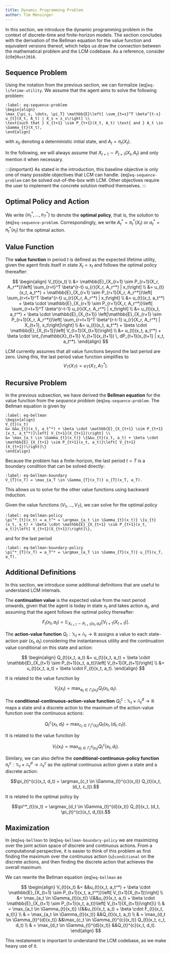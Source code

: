 ```yaml
---
title: Dynamic Programming Problem
author: Tim Mensinger
---
```


In this section, we introduce the dynamic programming problem in the context of
discrete-time and finite-horizon models.
The section concludes with the derivation of the Bellman equation for the value function
and equivalent versions thereof, which helps us draw the connection between the
mathematical problem and the LCM codebase.
As a reference, consider {cite}`Rust2018`.

## Sequence Problem

Using the notation from the previous section, we can formalize {eq}`eq-lifetime-utility`.
We assume that the agent aims to solve the following problem:

```{math}
:label: eq-sequence-problem
\begin{align}
\max_{\pi_s, \dots, \pi_T} \mathbb{E}\left[ \sum_{t=s}^T \beta^{t-s} u_{t}(X_t, A_t) | X_s = x_s\right] \\
\text{such that } X_{t+1} \sim P_{t+1}(X_t, A_t) \text{ and } A_t \in \Gamma_{t}(X_t),
\end{align}
```

with $x_0$ denoting a deterministic initial state, and $A_t = \pi_{t}(X_t)$.

In the following, we will always assume that $X_{t+1} \sim P_{t+1}(X_t, A_t)$ and
only mention it when necessary.

:::{important}
As stated in the introduction, this baseline objective is only one of many possible
objectives that LCM can handle. {eq}`eq-sequence-problem` can be solved out-of-the-box
with LCM. Other objectives require the user to implement the concrete solution method
themselves.
:::

## Optimal Policy and Action

We write $\{\pi^*_{1}, \dots, \pi^*_{T}\}$ to denote the **optimal policy**, that is, the
solution to {eq}`eq-sequence-problem`.
Correspondingly, we write $A^*_t = \pi^*_{t}(X_t)$ or $a^*_t = \pi^*_{t}(x_t)$ for the
optimal action.

## Value Function

The **value function** in period $t$ is defined as the expected lifetime utility, given the agent finds itself in state $X_t = x_t$ and follows the optimal policy thereafter:

$$
\begin{align}
V_{t}(x_t) \\
&= \mathbb{E}_{X_{r+1} \sim P_{r+1}(X_r, A_r^*)}\left[ \sum_{r=t}^T \beta^{r-t} u_{r}(X_r, A_r^*) | x_t\right] \\
&= u_{t}(x_t, a_t^*) + \mathbb{E}_{X_{r+1} \sim P_{r+1}(X_r, A_r^*)}\left[ \sum_{r=t+1}^T \beta^{r-t} u_{r}(X_r, A_r^*)  | x_t\right] \\
&= u_{t}(x_t, a_t^*) + \beta \cdot \mathbb{E}_{X_{r+1} \sim P_{r+1}(X_r, A_r^*)}\left[ \sum_{r=t+1}^T \beta^{r-t-1} u_{r}(X_r, A_r^*)  | x_t\right] \\
&= u_{t}(x_t, a_t^*) + \beta \cdot \mathbb{E}_{X_{t+1}} \left[\mathbb{E}_{X_{r+1} \sim P_{r+1}(X_r, A_r^*)}\left[ \sum_{r=t+1}^T \beta^{r-t-1} u_{r}(X_r, A_r^*)  | X_{t+1}, x_t\right]\right] \\
&= u_{t}(x_t, a_t^*) + \beta \cdot \mathbb{E}_{X_{t+1}}\left[ V_{t+1}(X_{t+1})\right] \\
&= u_{t}(x_t, a_t^*) + \beta \cdot \int_{\mathbb{X}_{t+1}} V_{t+1}(x_{t+1}) \, dP_{t+1}(x_{t+1} | x_t, a_t^*).
\end{align}
$$

LCM currently assumes that all value functions beyond the last period are zero. Using this, the last period value function simplifies to
$$V_{T}(X_T) = u_{T}(X_T, A_T^*).$$

## Recursive Problem

In the previous subsection, we have derived the **Bellman equation** for the value function from the *sequence problem* {eq}`eq-sequence-problem`. The Bellman equation is given by

```{math}
:label: eq-bellman
\begin{align}
V_{t}(x_t) 
&= &&u_{t}(x_t, a_t^*) + \beta \cdot \mathbb{E}_{X_{t+1} \sim P_{t+1}(x_t, a_t^*)}\left[ V_{t+1}(X_{t+1})\right] \\
&= \max_{a_t \in \Gamma_{t}(x_t)} \{&&u_{t}(x_t, a_t) + \beta \cdot \mathbb{E}_{X_{t+1} \sim P_{t+1}(x_t, a_t)}\left[ V_{t+1}(X_{t+1})\right]\}
\end{align}
```

Because the problem has a finite-horizon, the last period $t=T$ is a boundary condition that can be solved directly:

```{math}
:label: eq-bellman-boundary
V_{T}(x_T) = \max_{a_T \in \Gamma_{T}(x_T)} u_{T}(x_T, a_T).
```

This allows us to solve for the other value functions using backward induction.

Given the value functions $(V_1, \dots, V_T)$, we can solve for the optimal policy

```{math}
:label: eq-bellman-policy
\pi^*_{t}(x_t) = a_t^* = \argmax_{a_t \in \Gamma_{t}(x_t)} \{u_{t}(x_t, a_t) + \beta \cdot \mathbb{E}_{X_{t+1} \sim P_{t+1}(x_t, a_t)}\left[ V_{t+1}(X_{t+1})\right]\},
```

and for the last period

```{math}
:label: eq-bellman-boundary-policy
\pi^*_{T}(x_T) = a_T^* = \argmax_{a_T \in \Gamma_{T}(x_T)} u_{T}(x_T, a_T).
```

## Additional Definitions

In this section, we introduce some additional definitions that are useful to understand LCM internals.

The **continuation value** is the expected value from the next period onwards, given
that the agent is today in state $x_t$ and takes action $a_t$, and assuming that the
agent follows the optimal policy thereafter:

$$F_{t}(x_t, a_t) = \mathbb{E}_{X_{t+1} \sim P_{t+1}(x_t, a_t)}\left[ V_{t+1}(X_{t+1})\right].$$

The **action-value function** $Q_t : \mathbb{X}_t \times \mathbb{A}_t \to \mathbb{R}$ assigns a value to each state-action pair $(x_t, a_t)$ considering the instantaneous utility and the continuation value
conditional on this state and action:

$$
\begin{align}
Q_{t}(x_t, a_t) &= u_{t}(x_t, a_t) + \beta \cdot \mathbb{E}_{X_{t+1} \sim P_{t+1}(x_t, a_t)}\left[ V_{t+1}(X_{t+1})\right] \\
&= u_{t}(x_t, a_t) + \beta \cdot F_{t}(x_t, a_t).
\end{align}
$$

It is related to the value function by

$$V_{t}(x_t) = \max_{a_t \in \Gamma_{t}(x_t)} Q_{t}(x_t, a_t).$$

The **conditional-continuous-action-value function** $Q_{t}^{c}: \mathbb{X}_t \times \mathbb{A}_t^{d} \to \mathbb{R}$ maps a state and a discrete action to the maximum of the action-value function over the continuous actions:

$$Q_{t}^{c}(x_t, d_t) = \max_{c_t \in \Gamma_{t}^{c}(x_t)} Q_{t}(x_t, (d_t, c_t)).$$

It is related to the value function by

$$V_{t}(x_t) = \max_{d_t \in \Gamma_{t}^{d}(x_t)} Q_{t}^{c}(x_t, d_t).$$

Similary, we can also define the **conditional-continuous-policy function** $\pi_{t}^{c}: \mathbb{X}_t \times \mathbb{A}_t^{d} \to \mathbb{A}_t^{c}$ as
the optimal continuous action given a state and a discrete action:

$$\pi_{t}^{c}(x_t, d_t) = \argmax_{c_t \in \Gamma_{t}^{c}(x_t)} Q_{t}(x_t, (d_t, c_t)).$$

It is related to the optimal policy by

$$\pi^*_{t}(x_t) = \argmax_{d_t \in \Gamma_{t}^{d}(x_t)} Q_{t}(x_t, (d_t, \pi_{t}^{c}(x_t, d_t))).$$

## Maximization

In {eq}`eq-bellman` to {eq}`eq-bellman-boundary-policy` we are maximizing over the joint action space of discrete and continuous actions. From a computational perspective, it is easier to think of this problem as first finding the maximum over the continuous action {u}`conditional` on the discrete actions, and then finding the discrete action that achieves the overall maximum.

We can rewrite the Bellman equation {eq}`eq-bellman` as

$$
\begin{align}
V_{t}(x_t) 
&= &&u_{t}(x_t, a_t^*) + \beta \cdot \mathbb{E}_{X_{t+1} \sim P_{t+1}(x_t, a_t^*)}\left[ V_{t+1}(X_{t+1})\right] \\
&= \max_{a_t \in \Gamma_{t}(x_t)} \{&&u_{t}(x_t, a_t) + \beta \cdot \mathbb{E}_{X_{t+1} \sim P_{t+1}(x_t, a_t)}\left[ V_{t+1}(X_{t+1})\right]\} \\ 
& = \max_{a_t \in \Gamma_{t}(x_t)} \{&&u_{t}(x_t, a_t) + \beta \cdot F_{t}(x_t, a_t)\} \\
& = \max_{a_t \in \Gamma_{t}(x_t)} &&Q_{t}(x_t, a_t) \\
& = \max_{d_t \in \Gamma_{t}^{d}(x_t)} &&\max_{c_t \in \Gamma_{t}^{c}(x_t)} Q_{t}(x_t, c_t, d_t) \\
& = \max_{d_t \in \Gamma_{t}^{d}(x_t)} &&Q_{t}^{c}(x_t, d_t).
\end{align}
$$

This restatement is important to understand the LCM codebase, as we make heavy use of
it.
